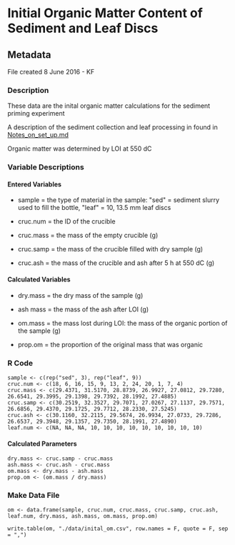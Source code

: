 # Initial Organic Matter Content of Sediment and Leaf Discs

## Metadata

File created 8 June 2016 - KF

### Description 

These data are the inital organic matter calculations for the sediment priming experiment

A description of the sediment collection and leaf processing in found in [Notes_on_set_up.md](https://github.com/KennyPeanuts/sediment_priming/blob/master/lab_notebook/lab_notes/Notes_on_set_up.md)

Organic matter was determined by LOI at 550 dC

### Variable Descriptions
#### Entered Variables

* sample = the type of material in the sample: "sed" = sediment slurry used to fill the bottle, "leaf" = 10, 13.5 mm leaf discs

* cruc.num = the ID of the crucible

* cruc.mass = the mass of the empty crucible (g)

* cruc.samp = the mass of the crucible filled with dry sample (g)

* cruc.ash = the mass of the crucible and ash after 5 h at 550 dC (g)

#### Calculated Variables

* dry.mass = the dry mass of the sample (g)

* ash mass = the mass of the ash after LOI (g)

* om.mass = the mass lost during LOI: the mass of the organic portion of the sample (g)

* prop.om = the proportion of the original mass that was organic 

### R Code

    sample <- c(rep("sed", 3), rep("leaf", 9))
    cruc.num <- c(18, 6, 16, 15, 9, 13, 2, 24, 20, 1, 7, 4)
    cruc.mass <- c(29.4371, 31.5170, 28.8739, 26.9927, 27.0812, 29.7280, 26.6541, 29.3995, 29.1398, 29.7392, 28.1992, 27.4885)
    cruc.samp <- c(30.2519, 32.3527, 29.7071, 27.0267, 27.1137, 29.7571, 26.6856, 29.4370, 29.1725, 29.7712, 28.2330, 27.5245)
    cruc.ash <- c(30.1160, 32.2115, 29.5674, 26.9934, 27.0733, 29.7286, 26.6537, 29.3948, 29.1357, 29.7350, 28.1991, 27.4890)
    leaf.num <- c(NA, NA, NA, 10, 10, 10, 10, 10, 10, 10, 10, 10)

#### Calculated Parameters

    dry.mass <- cruc.samp - cruc.mass
    ash.mass <- cruc.ash - cruc.mass
    om.mass <- dry.mass - ash.mass
    prop.om <- (om.mass / dry.mass) 

### Make Data File

    om <- data.frame(sample, cruc.num, cruc.mass, cruc.samp, cruc.ash, leaf.num, dry.mass, ash.mass, om.mass, prop.om)

    write.table(om, "./data/inital_om.csv", row.names = F, quote = F, sep = ",")
